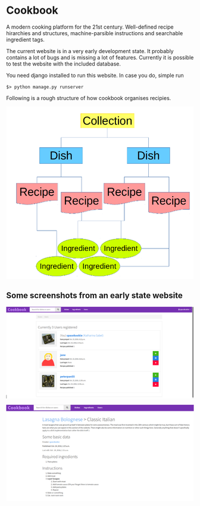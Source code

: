 # Cookbook

A modern cooking platform for the 21st century. Well-defined recipe hirarchies and structures, machine-parsible instructions and searchable ingredient tags.

The current website is in a very early development state. It probably contains a lot of bugs and is missing a lot of features. Currently it is possible to test the website with the included database.

You need django installed to run this website. In case you do, simple run

```console
$> python manage.py runserver
```

Following is a rough structure of how cookbook organises recipies.

![Cookbook Structure](extra/cookbook_structure.png)


## Some screenshots from an early state website

![Cookbook User List](extra/user_list.png)

![Cookbook ](extra/recipe_render.png)

